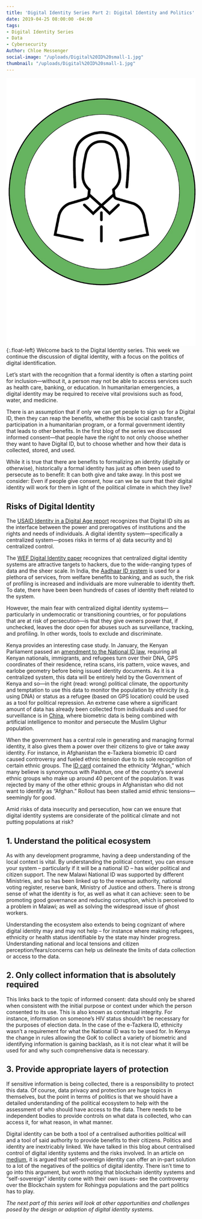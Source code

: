 ```yaml
---
title: 'Digital Identity Series Part 2: Digital Identity and Politics'
date: 2019-04-25 08:00:00 -04:00
tags:
- Digital Identity Series
- Data
- Cybersecurity
Author: Chloe Messenger
social-image: "/uploads/Digital%20ID%20small-1.jpg"
thumbnail: "/uploads/Digital%20ID%20small-1.jpg"
---
```


![Digital ID1.jpg](/uploads/Digital%20ID1.jpg){:.float-left} Welcome back to the Digital Identity series. This week we continue the discussion of digital identity, with a focus on the politics of digital identification.

Let’s start with the recognition that a formal identity is often a starting point for inclusion—without it, a person may not be able to access services such as health care, banking, or education. In humanitarian emergencies, a digital identity may be required to receive vital provisions such as food, water, and medicine.

<!--more-->

There is an assumption that if only we can get people to sign up for a Digital ID, then they can reap the benefits, whether this be social cash transfer, participation in a humanitarian program, or a formal government identity that leads to other benefits. In the first blog of the series we discussed informed consent—that people have the right to not only choose whether they want to have Digital ID, but to choose whether and how their data is collected, stored, and used.

While it is true that there are benefits to formalizing an identity (digitally or otherwise), historically a formal identity has just as often been used to persecute as to benefit: It can both give and take away. In this post we consider: Even if people give consent, how can we be sure that their digital identity will work for them in light of the political climate in which they live?

## Risks of Digital Identity

The [USAID Identity in a Digital Age report](https://www.usaid.gov/sites/default/files/documents/15396/IDENTITY_IN_A_DIGITAL_AGE.pdf) recognizes that Digital ID sits as the interface between the power and prerogatives of institutions and the rights and needs of individuals. A digital identity system—specifically a centralized system—poses risks in terms of a) data security and b) centralized control.

The [WEF Digital Identity paper](http://www3.weforum.org/docs/WEF_INSIGHT_REPORT_Digital%20Identity.pdf) recognizes that centralized digital identity systems are attractive targets to hackers, due to the wide-ranging types of data and the sheer scale. In India, the [Aadhaar ID system](https://www.washingtonpost.com/news/theworldpost/wp/2018/08/09/aadhaar/?utm_term=.66a8980fb621) is  used for a plethora of services, from welfare benefits to banking, and as such, the risk of profiling is increased and individuals are more vulnerable to identity theft. To date, there have been been hundreds of cases of identity theft related to the system.

However, the main fear with centralized digital identity systems—particularly in undemocratic or transitioning countries, or for populations that are at risk of persecution—is that they give owners power that, if unchecked, leaves the door open for abuses such as surveillance, tracking, and profiling. In other words, tools to exclude and discriminate. 

Kenya provides an interesting case study. In January, the Kenyan Parliament passed an [amendment to the National ID law](https://blog.mozilla.org/netpolicy/2019/02/08/kenya-government-mandates-dna-linked-national-id-without-data-protection-law/), requiring  all Kenyan nationals, immigrants, and refugees turn over their DNA, GPS coordinates of their residence, retina scans, iris pattern, voice waves, and earlobe geometry before being issued identity documents. As it is a centralized system, this data will be entirely held by the Government of Kenya and so—in the right (read: wrong) political climate, the opportunity and temptation to use this data to monitor the population by ethnicity (e.g. using DNA) or status as a refugee (based on GPS location) could be used as a tool for political repression. An extreme case where a significant amount of data has already been collected from individuals and used for surveillance is in [China](https://www.theguardian.com/news/2019/apr/11/china-hi-tech-war-on-muslim-minority-xinjiang-uighurs-surveillance-face-recognition), where biometric data is being combined with artificial intelligence to monitor and persecute the Muslim Uighur population.

When the government has a central role in generating and managing formal identity, it also gives them a power over their citizens to give or take away identity. For instance, in Afghanistan the e-Tazkera biometric ID card caused controversy and fueled ethnic tension due to its sole recognition of certain ethnic groups. The [ID card](https://monitoring.bbc.co.uk/product/c1dolp4t) contained the ethnicity “Afghan,” which many believe is synonymous with Pashtun, one of the country’s several ethnic groups who make up around 40 percent of the population. It was rejected by many of the other ethnic groups in Afghanistan who did not want to identify as “Afghan.” Rollout has been stalled amid ethnic tensions—seemingly for good.

Amid risks of data insecurity and persecution, how can we ensure that digital identity systems are considerate of the political climate and not putting populations at risk?

## 1. Understand the political ecosystem

As with any development programme, having a deep understanding of the local context is vital. By understanding the political context, you can ensure your system – particularly if it will be a national ID – has wider political and citizen support. The new Malawi National ID was supported by different Ministries, and so has been linked up to the revenue authority, national voting register, reserve bank, Ministry of Justice and others. There is strong sense of what the identity is for, as well as what it can achieve: seen to be promoting good governance and reducing corruption, which is perceived to a problem in Malawi; as well as solving the widespread issue of ghost workers.

Understanding the ecosystem also extends to being cognizant of where digital identity may and may not help – for instance where making refugees, ethnicity or health status identifiable by the state may hinder progress. Understanding national and local tensions and citizen perception/fears/concerns can help us delineate the limits of data collection or access to the data.

## 2. Only collect information that is absolutely required

This links back to the topic of informed consent: data should only be shared when consistent with the initial purpose or context under which the person consented to its use. This is also known as contextual integrity. For instance, information on someone’s HIV status shouldn’t be necessary for the purposes of election data. In the case of the e-Tazkera ID, ethnicity wasn’t a requirement for what the National ID was to be used for. In Kenya the change in rules allowing the GoK to collect  a variety of biometric and identifying information is gaining backlash, as it is not clear what it will be used for and why such comprehensive data is necessary.

## 3.   Provide appropriate layers of protection

If sensitive information is being collected, there is a responsibility to protect this data. Of course, data privacy and protection are huge topics in themselves, but the point in terms of politics is that we should have a detailed understanding of the political ecosystem to help with the assessment of who should have access to the data. There needs to be independent bodies to provide controls on what data is collected, who can access it, for what reason, in what manner.

Digital identity can be both a tool of a centralised authorities political will and a tool of said authority to provide benefits to their citizens. Politics and identity are inextricably linked. We have talked in this blog about centralised control of digital identity systems and the risks involved. In an article on [medium](https://medium.com/coinmonks/the-politics-of-digital-identity-934bd035eecb), it is argued that self-sovereign identity can offer an in-part solution to a lot of the negatives of the politics of digital identity. There isn’t time to go into this argument, but worth noting that blockchain identity systems and “self-sovereign” identity come with their own issues- see the controversy over the Blockchain system for Rohingya populations and the part politics has to play.

*The next part of this series will look at other opportunities and challenges posed by the design or adoption of digital identity systems.*